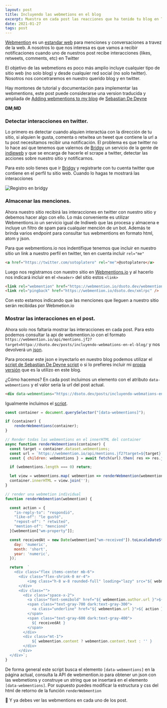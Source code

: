 ```yaml
---
layout: post
title: Incluyendo las webmetions en el blog
excerpt: Muestra en cada post las reacciones que ha tenido tu blog en Twitter.
date: 2021-01-27
tags: post
---
```



[Webmention](https://indieweb.org/Webmention) es un [estandar web](https://www.w3.org/TR/webmention/) para menciones y conversaciones a travez de la web. A nosotros lo que nos interesa es que vamos a recibir notificaciones cuando uno de nuestros post recibe interacciones (likes, retweets, comments, etc) en Twitter

El objetivo de las webmetions es poco más amplio incluye cualquier tipo de sitio web (no solo blog) y desde cualquier red social (no solo twitter). Nosotros nos concetraremos en nuestro querido blog y en twitter.

Hay montones de tutorial y documentación para implementar las webmentions, este post puede considerarse una version traducida y ampliada de [Adding webmentions to my blog](https://sebastiandedeyne.com/adding-webmentions-to-my-blog/) de [Sebastian De Deyne](https://twitter.com/sebdedeyne)

**DM;MD**

### Detectar interacciones en twitter. 

Lo primero es detectar cuando alquien interactúa con la dirección de tu sitio, si alquien le gusta, comenta o retwitea un tweet que contiene la url a tu post necesitamos recibir una notificación. El problema es que twitter no lo hace así que tenemos que valernos de [Bridgy](https://brid.gy) un servicio de la gente de [indieweb](https://indieweb.org) y que se encarga de hacerle el scrape a twitter, detectar las acciones sobre nuestro sitio y notificarnos.

Para esto solo tienes que ir [Bridgy](https://brid.gy) y registrarte con tu cuenta twitter que contiene en el perfil tu sitio web. Cuando lo hagas te mostrará las interacciones 

![Registro en bridgy](/img/bridgy.jpg)

### Almacenar las menciones.

Ahora nuestro sitio recibirá las interacciones en twitter con nuestro sitio y debemos hacer algo con ello. Lo más conveniente es utilizar Webmentions.io un servicio igual de Indiweb que las procesa y almacena e incluye un filtro de spam para cualquier mención de un bot. Además te brinda varios endpoint para consultar tus webmentions en formato html, atom y json.

Para que webmentions.io nos indentifique tenemos que incluir en nuestro sitio un link a nuestro perfil en twitter, ten en cuenta incluir `rel="me"`

```html
<a href="https://twitter.com/sotoplatero" rel="me">@sotoplatero</a>
```

Luego nos registramos con nuestro sitio en [Webmentions.io](https://webmention.io/) y al hacerlo nos indicará incluir en el `<header>` del sitio estos `<link>`

```html
<link rel="webmention" href="https://webmention.io/dsoto.dev/webmention" />
<link rel="pingback" href="https://webmention.io/dsoto.dev/xmlrpc" />
```

Con esto estamos indicando que las menciones que lleguen a nuestro sitio serán recibidas por Webmetion.io

### Mostrar las interacciones en el post.

Ahora solo nos faltaría mostrar las interacciones en cada post. Para esto podemos consultar la api de webmention.io con el formato `https://webmention.io/api/mentions.jf2?target=httpa://dsoto.dev/posts/incluyendo-webmations-en-el-blog/` y nos devolverá un [json](https://webmention.io/api/mentions.jf2?target=https://dsoto.dev/posts/incluyendo-webmations-en-el-blog/).

Para procesar este json e inyectarlo en nuestro blog podemos utilizar el [script de Sebastian De Deyne script](https://github.com/sebastiandedeyne/sebastiandedeyne.com/blob/f9c19f78e7a7b57562059a62154f0c9d9641267b/assets/js/webmentions.js) o si lo prefieres incluir mi [propia versión](https://raw.githubusercontent.com/sotoplatero/dsoto.dev/master/src/scripts/webmentions.js) que es la utilizo en este blog.

¿Cómo hacemos? En cada post incluimos un elemento con el atributo `data-webmentions` y el valor seria la url del post actual.

```html
<div data-webmentions="https://dsoto.dev/posts/incluyendo-webmations-en-el-blog/" ></div>
```

Igualmente incluimos el [script](https://raw.githubusercontent.com/sotoplatero/dsoto.dev/master/src/scripts/webmentions.js).

```javascript
const container = document.querySelector("[data-webmentions]");

if (container) {
    renderWebmentions(container);
}

// Render todas las webmentions en el innerHTML del container
async function renderWebmentions(container) {
  const target = container.dataset.webmentions;
  const url = `https://webmention.io/api/mentions.jf2?target=${target}`;
  const { children: webmentions } = await fetch(url).then( res => res.json() )

  if (webmentions.length === 0) return;

  let view = webmentions.map( webmention => renderWebmention(webmention) );
  container.innerHTML = view.join('');
}

// render una webmetion individual
function renderWebmention(webmention) {

  const action = {
    "in-reply-to": "respondió",
    "like-of": "le gustó",
    "repost-of": " retwiteó",
    "mention-of": "mencionó"
  }[webmention["wm-property"]];

  const receivedAt = new Date(webmention["wm-received"]).toLocaleDateString('es-ES', {
    day: 'numeric',
    month: 'short',
    year: 'numeric',
  });

  return  `
    <div class="flex items-center mb-6">
      <div class="flex-shrink-0 mr-4">
          <img class="h-8 w-8 rounded-full" loading="lazy" src="${ webmention.author.photo }">
      </div>
      <div class="">
        <div class="space-x-2">
          <a class="font-semibold" href="${ webmention.author.url }">${ webmention.author.name }</a>
          <span class="text-gray-700 dark:text-gray-300">
            <a class="underline" href="${ webmention.url }">${ action }</a>
          </span>
          <span class="text-gray-600 dark:text-gray-400">
            ${ receivedAt }
          </span>
        </div>
        <div class="mt-1">
            ${ webmention.content ? webmention.content.text : '' }
        </div>
      </div>
  </div>`;
}
```

 De forma general este script busca el elemento `[data-webmentions]` en la página actual, consulta la API de webmention.io para obtener un json con las webmetions y  construye un string que se insertará en el elemento `[data-webmentions]`. Por supuesto puedes modificar la estructura y css del html de retorno de la función `renderWebmention`

 🎉 Y ya debes ver las webmentions en cada uno de los post.

